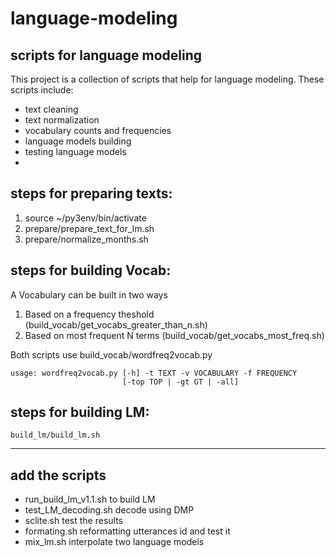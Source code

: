 # language-modeling
## scripts for language modeling 
This project is a collection of scripts that help for language modeling. These scripts include: 

 
* text cleaning 
* text normalization
* vocabulary counts and frequencies 
* language models building 
* testing language models 
* 

## steps for preparing texts: 
1. source ~/py3env/bin/activate 
2. prepare/prepare_text_for_lm.sh 
3. prepare/normalize_months.sh 

## steps for building Vocab: 
A Vocabulary can be built in two ways
1. Based on a frequency theshold (build_vocab/get_vocabs_greater_than_n.sh) 
2. Based on most frequent N terms (build_vocab/get_vocabs_most_freq.sh)

Both scripts use build_vocab/wordfreq2vocab.py 
```
usage: wordfreq2vocab.py [-h] -t TEXT -v VOCABULARY -f FREQUENCY
                         [-top TOP | -gt GT | -all]
```

## steps for building LM: 
```build_lm/build_lm.sh```

____
## add the scripts  	
* run_build_lm_v1.1.sh  to build LM
* test_LM_decoding.sh  decode using DMP
* sclite.sh  test the results
* formating.sh  reformatting utterances id and test it
* mix_lm.sh   interpolate two language models
